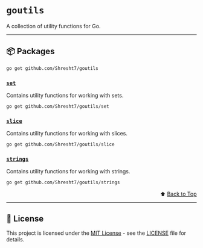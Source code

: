 # `goutils`

A collection of utility functions for Go.

---

## 📦 Packages

```sh
go get github.com/Shresht7/goutils
```

### [`set`](set)

Contains utility functions for working with sets.

```sh
go get github.com/Shresht7/goutils/set
```

### [`slice`](slice)

Contains utility functions for working with slices.

```sh
go get github.com/Shresht7/goutils/slice
```

### [`strings`](strings)

Contains utility functions for working with strings.

```sh
go get github.com/Shresht7/goutils/strings
```

<div align="right">

⬆️ [Back to Top][top]

</div>

---

## 📑 License

This project is licensed under the [MIT License](LICENSE) - see the [LICENSE](LICENSE) file for details.



<!-- LINKS -->

[top]: #slice
